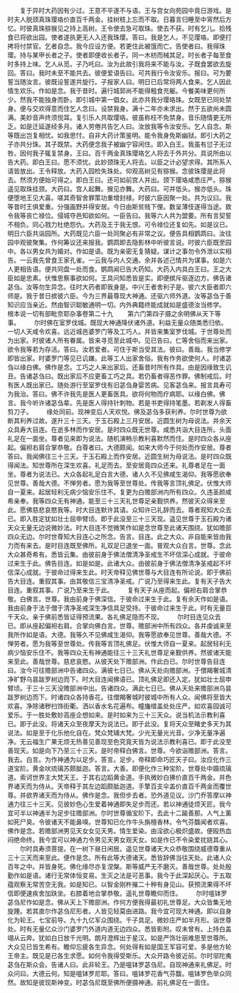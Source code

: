 <!-- { "loadSidebar": true } -->
　　复于异时大药因有少过。王意不平遂不与语。王与宫女向苑园中竟日游戏。是时夫人脱颈真珠璎珞价直百千两金。挂树枝上忘而不取。日暮言归睡至中宵然后方忆。时彼真珠猕猴见之持上高树。王令使去急可取珠。使去不获。时有乞儿。拾残食已将欲出园。使者遂执更无人入还我珠璎。答曰。我是乞人。不见璎珞。即便打拷将付禁官。乞者自念。我今应设方便。若更住此被饿而亡。告使者曰。我得珠璎。持与某甲长者之子。使者即便收长者子。同一木枋而械其足。时长者子每至食时多持上味。乞人从觅。子乃吒曰。汝为此故引我将来不能与汝。子既食罢欲去旋回。答曰。我时未至不能共去。彼便爱语告曰。可共我行令汝安乐。报曰。可为要誓当随汝言。彼既设誓遂共旋行。子报家人曰。明日已后常将两人食来。乞人因此情生欢乐。作如是念。我于昔时。遍行城郭尚不能得粗食充躯。今餐美味更何所少。然我不能独身而卧。即引城中第一倡女。此亦共我分璎珞珠。女既至已同处禁身。便与交欢得意而住乞人念曰。设禁我身。满十二年亦未求出。然于五欲尚未圆满。美妙音声终须悦耳。复引乐人共取璎珞。彼虽称枉不免禁身。音乐随情更无所乏。如是迁延遂经多月。诸人劳倦共告乞人曰。汝放我等令汝安乐。乞人自念。斯等既出岂复相忧。如我思忖。自非大药计策鉴明。能令我身免斯幽狱。即引大药之子亦共分珠。其子既禁。大药便念我子被幽宁容闲住。即入白王。我虽有愆子无过咎。因何我子辄复禁身。王曰。百千两金真珠璎珞乞人将去于外共分。具说所由以告大药。即白王曰。愿不须忧。此妙颈珠无人将去。以臣之计必望求得。其所系人请皆放出。王令释放。大药入园检失珠处。仰观高树见有猕猴。念彼珠璎是此将去。然须方便始可得之。即白王曰。还可如前宫人并出。颈下璎珞咸悉庄严。猕猴遥见取珠挂颈。大药曰。宫人起舞。猴见亦舞。大药曰。可并低头。猴亦低头。珠便堕地王见大喜。嗟其奇智舍罪策功重增封禄。时彼六臣因聚一处。共为议曰。我等昔时王俱爱重。分强画野并得安居。今日由斯贫贱下俚。数呈薄伎遂得当途。致令我等丧亡禄位。侵城夺邑知欲如何。一臣告曰。我等六人共为盟要。所有言契誓不相负。同心戮力杜绝怨仇。大药及王于我无恨。可令禄位还复如先。如是议已。明日六臣共诣园所。大药既见六臣一处同聚必有非常之议。便告具相鹦鹉曰。汝往园中观彼聚集。作何筹议还来报我。鹦鹉即去隐影林中听彼言说。时彼六臣既至园中。各以男女共为婚对。作如是语。既为亲密无复猜疑。谋计之事勿令外泄以实相告。一云我先曾食王家孔雀。一云我与内人交通。余并各述己情共为谋事。如是六人更相告语。便共同盘一处而食。鹦鹉闻已告大药知。大药入内具白王曰。王之大臣如是忠素。伏惟思察事欲如何。王具问知悉皆是实。即便摈斥驱逐边方。佛告诸苾刍。汝等勿生异念。往时大药者即我身是。中兴王者舍利子是。彼六大臣者即六师是。我于昔日摈彼六臣。今为三界最尊现大神通。还驱六师外道。汝等苾刍于善知识应当亲近。然由智识聪敏通明一切。内外典籍终能成就如是盛德汝当修学。
根本说一切有部毗奈耶杂事卷第二十九
　　第六门第四子摄之余明佛从天下等事。
　　尔时佛在室罗伐城。既现大神通降伏诸外道。利益无量众随类悉归依。一切人天咸令欢喜。远近城邑婆罗门等及工巧人。并皆来集室罗伐城。于世尊处而为出家。时彼诸人所有眷属。皆来寻觅至此城中。见已告曰。仁等舍俗而来出家。欲令我等若为存活。答曰。汝若爱者。可住于斯当受其法。彼曰。善哉。我当修学即皆出家。时婆罗门等见已讥嫌。此等工人出家舍俗。我有作务欲使何人。时诸苾刍以缘白佛。佛作是念。工巧之人来出家后。还畜昔时所有作具。由是因缘致生讥丑。告诸苾刍曰。既出家后不应更畜工巧之具。若仍畜者得恶作罪。佛制戒后。时有医人既出家已。随处游行至室罗伐有旧苾刍身婴苦病。见客苾刍来。报言具寿可为我治。答曰。佛不许我先是医人更畜医具。欲将何物而疗病耶。以缘白佛。佛言。我今听许诸苾刍辈。先是医人得持针刺物。若是书吏得持笔墨。若剃发人得畜剪刀子。
　　缘处同前。现神变后人天欢悦。佛及苾刍多获利养。尔时世尊为欲断其利养过故。遂升三十三天。于玉石殿上三月安居。近圆生树为母说法。并余天众具寿大目连。在逝多林而作安居。是时四众既无世尊。咸悉共诣大目连所。头面礼足在一面坐。尊者见来即为说法。随机演畅示教利喜默然而住。是时四众各从座起。偏袒右肩合掌恭敬。白尊者曰。大德颇闻。如来大师今于何处而作安居。尊者答曰。我闻佛往三十三天。于玉石殿上而作安居。近圆生树为母说法。是时四众既得闻法。知世尊所在深生欢喜。礼足而去。至安居竟四众还来。礼尊者足在一面坐。尊者为说法已。大众各起礼足白言大德。诸人久不见佛咸生渴仰。我等愿欲奉见世尊。善哉大德。不惮劳者。愿为我等至世尊处。传我等言顶礼佛足。伏惟大师自一夏来。起居轻利无病少恼安乐住不。复更为白赡部洲内所有四众。久违圣颜咸希亲奉。我等四众无有神通。能至三十三天礼世尊足亲觐供养。然彼天众得来至此。愿佛慈悲哀愍我等。时大目连默许其请。众知许已礼辞而去。尊者观知大众去已。即入胜定犹如壮士屈申臂顷。即于此没至三十三天现。遥见世尊于玉石殿为诸天众无量无边说微妙法。时大目连不觉微笑作如是念世尊至此诸天围绕。犹如赡部四众无边。尔时世尊知大目连心之所念。告言。目连。此之大众。非自能来皆由我力而有来去。是时目连既至佛所。礼双足已退坐一面。普观大众白言。世尊。念此大众甚奇希有。悉皆云集。由彼前身于佛法僧清净圣戒生不坏信深心成就。于彼命过来生于此。佛告目连。如是如是。此诸大众。由彼前身于佛法僧清净圣戒起不坏信深心成就。于彼命过得来生此。时天帝释见佛世尊与大目连有所论说。即于佛前告大目连。重叙其事。由其敬信三宝清净圣戒。广说乃至得来生此。复有天子告大目连。重叙其事。广说乃至来生于此。
　　复有天子从座而起。偏袒右肩合掌恭敬。白佛言。世尊。我由前身于佛深信。于彼命过来生于此。复有余天作如是语。我由前身于法于僧于清净圣戒深生净信具足受持。于彼命过来生于此。时有无量百千天众。亲于佛前悉皆证得预流果。各礼佛足隐而不现。
　　尔时目连见众去已。即从座起偏袒右肩。合掌向佛白言。世尊。赡部洲中所有四众。各并虔诚来至我所作如是语。大德。我等久不见佛咸生渴仰。我等愿欲奉见世尊。善哉大德。不惮劳者。愿为我等至世尊处。传我等言顶礼佛足。伏惟大师自一夏来。起居轻利无病少恼安乐住不。我等四众无有神通能往三十三天礼世尊足亲觐供养。然彼诸天能来至此。善哉世尊。慈悲哀愍。从彼天处下赡部洲。作此白已。尔时世尊告目连曰。汝今可往赡部洲中告诸四众。满彼七日已。佛从天处向赡部洲。于僧羯奢城清净旷野乌昙跋罗树边而下。时大目连闻佛语已。顶礼佛足即还入定。犹如壮士屈申臂顷。于三十三天没赡部洲中出。告诸四众。满此七日已。佛从天处来赡部洲乌昙跋罗树边而下。时诸四众各持香花。往僧羯奢城时彼城中所有人众。闻佛将至皆大欢喜。净除诸秽扫饰街衢。洒以香水名花遍布。幢旛缯盖处处庄严。如欢喜园诚可爱乐。于一胜处敷妙高座企想如来。是时如来为三十三天众。说当机法示教利喜已。即于此没。将诸天众至夜摩天为说法已。即于此没。复将天众至睹史多天为其说法。如是至于化乐他化自在。梵众梵辅大梵。少光无量光光音。少净无量净遍净。无云福生广果无烦无热善见善现至色究竟天皆为说法示教利喜已。即于此没至善现天。如是向下乃至三十三天。是时帝释白佛言。世尊。今欲诣赡部洲。答言。我去。白言。为作神通为以足步。答言。足步。帝释即命巧匠天子曰。汝应化作三道宝阶。黄金吠琉璃苏颇胝迦。答言。大善。即便化作三种宝阶。世尊处中蹑琉璃道。索诃世界主大梵天王。于其右边蹈黄金道。手执微妙白拂价直百千两金。并色界诸天而为侍从。天帝释于其左边蹈颇胝迦道。手擎百支伞盖价直百千两金而覆世尊。并欲界诸天而为侍从。佛作是念。我但步去者。恐外道见议。沙门乔答摩以神通力往三十三天。见彼妙色心生爱着神通即失足步而还。若以神通徒烦天匠。我今宜可半以神通半为足步往赡部洲。尔时世尊循宝阶下。去此十二踰善那。人气上薰如死尸臭。令彼诸天不能鼻嗅。世尊知已化作牛头旃檀香林。令气芬馥闻者欢喜。佛作是念。若赡部洲男见天女女见天男。情生爱染。由淫欲心极炽盛故。便殴热血闷绝命终。我今宜可以神通力令男见天男女观天女。如是作已不令染爱扰娆其心。
　　尔时具寿须菩提。在一树下昼日闲居。遥见世尊诸天大众恭敬围绕威德尊重从三十三天而来至此。便作是念。所有此等大德诸天。悉皆辞佛当往天处。此诸人众百年之中。并皆身死。佛化缘尽亦复涅槃。斯等威严无不磨灭。善哉世尊。处处殷勤作如是语。诸行无常体恒变易。生灭之法是可恶事。我今于此深起厌心。于五取蕴观察无常苦空无我。如是知已。以智金刚杵摧二十种有身见山。获预流果得不坏信即便速疾舍加趺坐。右膝着地合掌恭敬。遥礼世尊瞻仰而住。
　　尔时嗢钵罗苾刍尼作如是念。佛从天上下赡部洲。作何方便我得最初礼世尊足。大众皆集无地旋踵。若其直尔作苾刍尼形者。人皆见轻莫由进路。我今宜可现大神通。即以自身化为轮王。七宝前导。九十九亿军众围绕。千子具足。微妙庄严如半月形。诣世尊处。时有无量亿众沙门婆罗门外道内道无边四众。悉皆影附。叹未曾有。上持白盖翊从云奔。犹如白日放千光明。朗月澄辉出于星汉。如是严饰壮丽难思至世尊所。大众见已皆生希有。瞻仰忘疲各生异念。何处得有如是国王军容可爱。多是他方轮王帝主。既见是已各生求愿。如何令我得受斯乐。大众开路令彼近前。尔时邬陀夷苾刍在斯众会。告诸人曰。此非轮王。乃是嗢钵罗苾刍尼。自现神通来礼佛足。时众问曰。大德云何。知是嗢钵罗尼耶。答曰。嗢钵罗花香气芬馥。嗢钵罗色举众同然。故知是彼现斯神变。时苾刍尼既至佛所便摄神通。前礼佛足在一面住。
